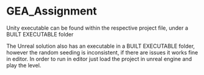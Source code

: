 # GEA_Assignment

Unity executable can be found within the respective project file, under a BUILT EXECUTABLE folder

The Unreal solution also has an executable in a BUILT EXECUTABLE folder, however the random seeding is inconsistent, if there are issues it works fine in editor. In order to run in editor just load the project in unreal engine and play the level.
